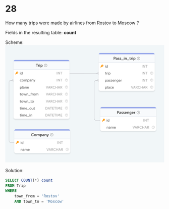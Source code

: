 # 28

How many trips were made by airlines from Rostov to Moscow ?

Fields in the resulting table: **count**

Scheme:  
![air_travels.png](..%2Fschemes%2Fair_travels.png)

Solution:  
```sql
SELECT COUNT(*) count
FROM Trip
WHERE 
    town_from = 'Rostov'
    AND town_to = 'Moscow'
```